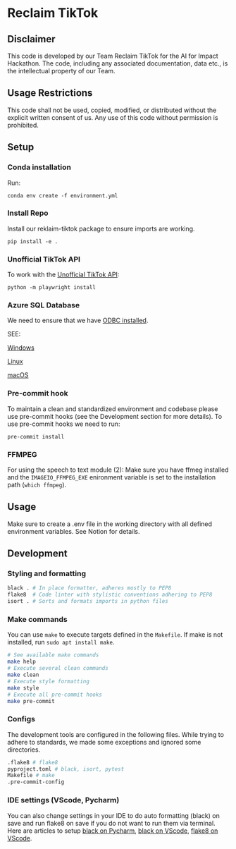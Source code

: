 # Reclaim TikTok

## Disclaimer
This code is developed by our Team Reclaim TikTok for the AI for Impact Hackathon. The code, including any associated documentation, data etc., is the intellectual property of our Team.
## Usage Restrictions
This code shall not be used, copied, modified, or distributed without the explicit written consent of us. Any use of this code without permission is prohibited.



## Setup 

### Conda installation
Run:

```conda env create -f environment.yml```

### Install Repo
Install our reklaim-tiktok package to ensure imports are working.

`pip install -e .`

### Unofficial TikTok API
To work with the [Unofficial TikTok API](https://github.com/davidteather/TikTok-Api):

```python -m playwright install```

### Azure SQL Database
We need to ensure that we have [ODBC installed](https://learn.microsoft.com/en-us/sql/connect/odbc/microsoft-odbc-driver-for-sql-server?view=sql-server-ver16).

SEE:

[Windows](https://learn.microsoft.com/en-us/sql/connect/odbc/windows/microsoft-odbc-driver-for-sql-server-on-windows?view=sql-server-ver16)

[Linux](https://learn.microsoft.com/en-us/sql/connect/odbc/linux-mac/installing-the-microsoft-odbc-driver-for-sql-server?view=sql-server-ver16&tabs=alpine18-install%2Calpine17-install%2Cdebian8-install%2Credhat7-13-install%2Crhel7-offline)

[macOS](https://learn.microsoft.com/en-us/sql/connect/odbc/linux-mac/install-microsoft-odbc-driver-sql-server-macos?view=sql-server-ver16)


### Pre-commit hook 
To maintain a clean and standardized environment and codebase please use pre-commit hooks (see the Development section for more details). To use pre-commit hooks we need to run:

`pre-commit install`

### FFMPEG
For using the speech to text module (2):
Make sure you have ffmeg installed and the `IMAGEIO_FFMPEG_EXE` enironment variable is set to the installation path (`which ffmpeg`).

## Usage

Make sure to create a .env file in the working directory with all defined environment variables. See Notion for details.

## Development

### Styling and formatting
```sh
black . # In place formatter, adheres mostly to PEP8
flake8  # Code linter with stylistic conventions adhering to PEP8
isort . # Sorts and formats imports in python files
```

### Make commands
You can use `make` to execute targets defined in the `Makefile`. If make is not installed, run `sudo apt install make`.
```sh
# See available make commands
make help
# Execute several clean commands
make clean
# Execute style formatting
make style
# Execute all pre-commit hooks
make pre-commit
```

### Configs
The development tools are configured in the following files. While trying to adhere to standards, we made some exceptions and ignored some directories.
```sh
.flake8 # flake8
pyproject.toml # black, isort, pytest
Makefile # make
.pre-commit-config
```
</details>

### IDE settings (VScode, Pycharm)
You can also change settings in your IDE to do auto formatting (black) on save and run flake8 on save if you do not want to run them via terminal. Here are articles to setup [black on Pycharm](https://akshay-jain.medium.com/pycharm-black-with-formatting-on-auto-save-4797972cf5de), [black on VScode](https://dev.to/adamlombard/how-to-use-the-black-python-code-formatter-in-vscode-3lo0), [flake8 on VScode](https://code.visualstudio.com/docs/python/linting).


